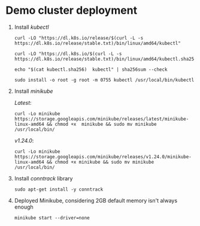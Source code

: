 # Demo cluster deployment

1. Install *kubectl*

   ```console
   curl -LO "https://dl.k8s.io/release/$(curl -L -s https://dl.k8s.io/release/stable.txt)/bin/linux/amd64/kubectl"
   ```

   ```console
   curl -LO "https://dl.k8s.io/$(curl -L -s https://dl.k8s.io/release/stable.txt)/bin/linux/amd64/kubectl.sha256"
   ```

   ```console
   echo "$(cat kubectl.sha256)  kubectl" | sha256sum --check
   ```

   ```console
   sudo install -o root -g root -m 0755 kubectl /usr/local/bin/kubectl
   ```

2. Install *minikube*

   *Latest*:

   ```console
   curl -Lo minikube https://storage.googleapis.com/minikube/releases/latest/minikube-linux-amd64 && chmod +x  minikube && sudo mv minikube /usr/local/bin/
   ```

   *v1.24.0*:

   ```console
   curl -Lo minikube https://storage.googleapis.com/minikube/releases/v1.24.0/minikube-linux-amd64 && chmod +x minikube && sudo mv minikube /usr/local/bin/
   ```

3. Install *conntrack* library

   ```console
   sudo apt-get install -y conntrack
   ```

4. Deployed Minikube, considering 2GB default memory isn't always enough

   ```console
   minikube start --driver=none
   ```